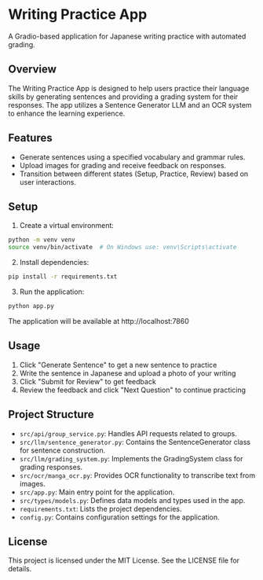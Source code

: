 # Writing Practice App

A Gradio-based application for Japanese writing practice with automated grading.

## Overview
The Writing Practice App is designed to help users practice their language skills by generating sentences and providing a grading system for their responses. The app utilizes a Sentence Generator LLM and an OCR system to enhance the learning experience.

## Features
- Generate sentences using a specified vocabulary and grammar rules.
- Upload images for grading and receive feedback on responses.
- Transition between different states (Setup, Practice, Review) based on user interactions.

## Setup

1. Create a virtual environment:
```bash
python -m venv venv
source venv/bin/activate  # On Windows use: venv\Scripts\activate
```

2. Install dependencies:
```bash
pip install -r requirements.txt
```

3. Run the application:
```bash
python app.py
```

The application will be available at http://localhost:7860

## Usage

1. Click "Generate Sentence" to get a new sentence to practice
2. Write the sentence in Japanese and upload a photo of your writing
3. Click "Submit for Review" to get feedback
4. Review the feedback and click "Next Question" to continue practicing

## Project Structure
- `src/api/group_service.py`: Handles API requests related to groups.
- `src/llm/sentence_generator.py`: Contains the SentenceGenerator class for sentence construction.
- `src/llm/grading_system.py`: Implements the GradingSystem class for grading responses.
- `src/ocr/manga_ocr.py`: Provides OCR functionality to transcribe text from images.
- `src/app.py`: Main entry point for the application.
- `src/types/models.py`: Defines data models and types used in the app.
- `requirements.txt`: Lists the project dependencies.
- `config.py`: Contains configuration settings for the application.

## License
This project is licensed under the MIT License. See the LICENSE file for details.